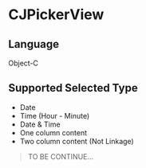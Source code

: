 # CJPickerView

## Language
Object-C

## Supported Selected Type
- Date
- Time (Hour - Minute)
- Date & Time
- One column content
- Two column content (Not Linkage)

> TO BE CONTINUE...
